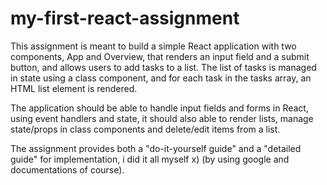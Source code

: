 # my-first-react-assignment

This assignment is meant to build a simple React application with two components, App and Overview, that renders an input field and a submit button, and allows users to add tasks to a list. The list of tasks is managed in state using a class component, and for each task in the tasks array, an HTML list element is rendered.

The application should be able to handle input fields and forms in React, using event handlers and state, it should also able to render lists, manage state/props in class components and delete/edit items from a list.

The assignment provides both a "do-it-yourself guide" and a "detailed guide" for implementation, i did it all myself x) (by using google and documentations of course).
